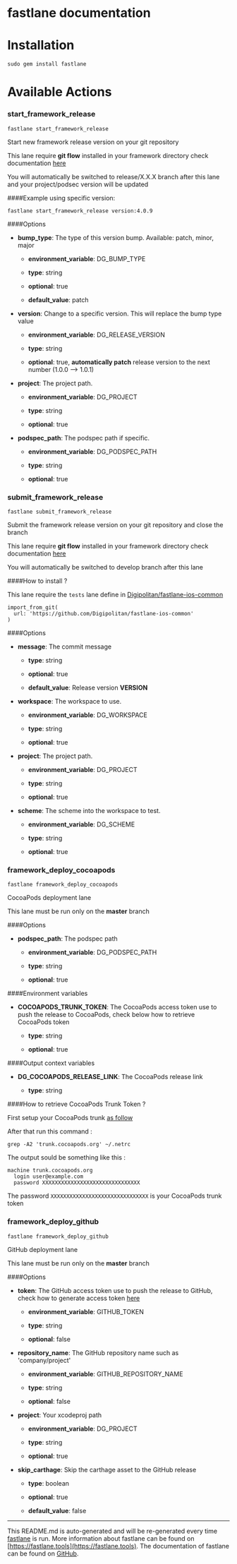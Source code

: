 fastlane documentation
================
# Installation
```
sudo gem install fastlane
```
# Available Actions
### start_framework_release
```
fastlane start_framework_release
```
Start new framework release version on your git repository

This lane require **git flow** installed in your framework directory check documentation [here](https://github.com/nvie/gitflow)

You will automatically be switched to release/X.X.X branch after this lane and your project/podsec version will be updated

####Example using specific version:

```
fastlane start_framework_release version:4.0.9
```

####Options

* **bump_type**: The type of this version bump. Available: patch, minor, major

  * **environment_variable**: DG_BUMP_TYPE

  * **type**: string

  * **optional**: true

  * **default_value**: patch

* **version**: Change to a specific version. This will replace the bump type value

  * **environment_variable**: DG_RELEASE_VERSION

  * **type**: string

  * **optional**: true, **automatically patch** release version to the next number (1.0.0 --> 1.0.1)

* **project**: The project path.

  * **environment_variable**: DG_PROJECT

  * **type**: string

  * **optional**: true

* **podspec_path**: The podspec path if specific.

  * **environment_variable**: DG_PODSPEC_PATH

  * **type**: string

  * **optional**: true


### submit_framework_release
```
fastlane submit_framework_release
```
Submit the framework release version on your git repository and close the branch

This lane require **git flow** installed in your framework directory check documentation [here](https://github.com/nvie/gitflow)

You will automatically be switched to develop branch after this lane

####How to install ?

This lane require the `tests` lane define in [Digipolitan/fastlane-ios-common](https://github.com/Digipolitan/fastlane-ios-common)

```
import_from_git(
  url: 'https://github.com/Digipolitan/fastlane-ios-common'
)
```

####Options

* **message**: The commit message

  * **type**: string

  * **optional**: true

  * **default_value**: Release version **VERSION**

* **workspace**: The workspace to use.

  * **environment_variable**: DG_WORKSPACE

  * **type**: string

  * **optional**: true

* **project**: The project path.

  * **environment_variable**: DG_PROJECT

  * **type**: string

  * **optional**: true

* **scheme**: The scheme into the workspace to test.

  * **environment_variable**: DG_SCHEME

  * **type**: string

  * **optional**: true


### framework_deploy_cocoapods
```
fastlane framework_deploy_cocoapods
```
CocoaPods deployment lane

This lane must be run only on the **master** branch

####Options

* **podspec_path**: The podspec path

  * **environment_variable**: DG_PODSPEC_PATH

  * **type**: string

  * **optional**: true

####Environment variables

* **COCOAPODS_TRUNK_TOKEN**: The CocoaPods access token use to push the release to CocoaPods, check below how to retrieve CocoaPods token

  * **type**: string

  * **optional**: true

####Output context variables

* **DG_COCOAPODS_RELEASE_LINK**: The CocoaPods release link

  * **type**: string

####How to retrieve CocoaPods Trunk Token ?

First setup your CocoaPods trunk [as follow](https://guides.cocoapods.org/making/getting-setup-with-trunk.html)

After that run this command :

```
grep -A2 'trunk.cocoapods.org' ~/.netrc
```

The output sould be something like this :

```
machine trunk.cocoapods.org
  login user@example.com
  password XXXXXXXXXXXXXXXXXXXXXXXXXXXXXXX
```

The password `XXXXXXXXXXXXXXXXXXXXXXXXXXXXXXX` is your CocoaPods trunk token


### framework_deploy_github
```
fastlane framework_deploy_github
```
GitHub deployment lane

This lane must be run only on the **master** branch

####Options

* **token**: The GitHub access token use to push the release to GitHub, check how to generate access token [here](https://help.github.com/articles/creating-an-access-token-for-command-line-use/)

  * **environment_variable**: GITHUB_TOKEN

  * **type**: string

  * **optional**: false

* **repository_name**: The GitHub repository name such as 'company/project'

  * **environment_variable**: GITHUB_REPOSITORY_NAME

  * **type**: string

  * **optional**: false

* **project**: Your xcodeproj path

  * **environment_variable**: DG_PROJECT

  * **type**: string

  * **optional**: true

* **skip_carthage**: Skip the carthage asset to the GitHub release

  * **type**: boolean

  * **optional**: true

  * **default_value**: false

----

This README.md is auto-generated and will be re-generated every time [fastlane](https://fastlane.tools) is run.
More information about fastlane can be found on [https://fastlane.tools](https://fastlane.tools).
The documentation of fastlane can be found on [GitHub](https://github.com/fastlane/fastlane/tree/master/fastlane).
